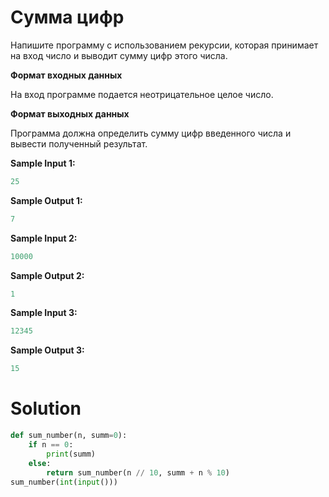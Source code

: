 # Сумма цифр

Напишите программу с использованием рекурсии, которая принимает на вход число и выводит сумму цифр этого числа.

**Формат входных данных**

На вход программе подается неотрицательное целое число.

**Формат выходных данных**

Программа должна определить сумму цифр введенного числа и вывести полученный результат.

**Sample Input 1:**

```python
25
```

**Sample Output 1:**

```python
7
```

**Sample Input 2:**

```python
10000
```

**Sample Output 2:**

```python
1
```

**Sample Input 3:**

```python
12345
```

**Sample Output 3:**

```python
15
```

# Solution

```python
def sum_number(n, summ=0):
    if n == 0:
        print(summ)
    else:
        return sum_number(n // 10, summ + n % 10)
sum_number(int(input()))
```